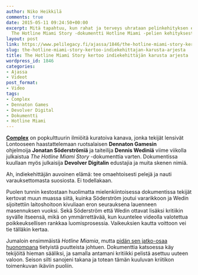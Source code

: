 ```yaml
---
author: Niko Heikkilä
comments: true
date: 2015-05-11 09:24:50+00:00
excerpt: Mitä tapahtuu, kun rahat ja terveys uhrataan pelinkehityksen edessä? Katso
  The Hotline Miami Story -dokumentti Hotline Miami -pelien kehityksestä.
layout: post
link: https://www.pelilegacy.fi/ajassa/1846/the-hotline-miami-story-kertoo-indiekehittajan-karusta-arjesta
slug: the-hotline-miami-story-kertoo-indiekehittajan-karusta-arjesta
title: The Hotline Miami Story kertoo indiekehittäjän karusta arjesta
wordpress_id: 1846
categories:
- Ajassa
- Videot
post_format:
- Video
tags:
- Complex
- Dennaton Games
- Devolver Digital
- Dokumentti
- Hotline Miami
---
```


**[Complex](http://www.complex.com)** on popkulttuurin ilmiöitä kuratoiva kanava, jonka tekijät lensivät Lontooseen haastattelemaan ruotsalaisen **Dennaton Gamesin** ohjelmoija **Jonatan Söderströmiä** ja taiteilija **Dennis Wediniä** viime viikolla julkaistua _The Hotline Miami Story_ -dokumenttia varten. Dokumentissa kuullaan myös julkaisija **Devolver Digitalin** edustajia ja muita skenen nimiä.

Ah, indiekehittäjän auvoinen elämä: tee omaehtoisesti pelejä ja nauti varauksettomasta suosiosta. Ei todellakaan.

Puolen tunnin kestostaan huolimatta mielenkiintoisessa dokumentissa tekijät kertovat muun muassa siitä, kuinka Söderström joutui vararikkoon ja Wedin sijoitettiin laitoshoitoon kivuliaan eron seurauksena lauenneen masennuksen vuoksi. Sekä Söderström että Wedin ottavat lisäksi kritiikin syvälle itseensä, mikä on ymmärrettävää, kun kuuntelee videolla valotettua poikkeuksellisen rankkaa luomisprosessia. Vaikeuksien kautta voittoon vei tie tälläkin kertaa.

Jumaloin ensimmäistä _Hotline Miamia_, mutta [pidän sen jatko-osaa huonompana](http://www.pelilegacy.fi/arvostelut/1683/hotline-miami-2-wrong-number) tietyistä puutteista johtuen. Dokumenttia katsoessa käy tekijöitä hieman sääliksi, ja samalla antamani kritiikki pelistä asettuu uuteen valoon. Seison silti sanojeni takana ja totean tämän kuuluvan kriitikon toimenkuvan ikäviin puoliin.
